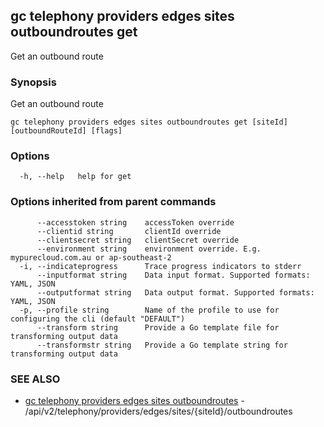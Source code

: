 ## gc telephony providers edges sites outboundroutes get

Get an outbound route

### Synopsis

Get an outbound route

```
gc telephony providers edges sites outboundroutes get [siteId] [outboundRouteId] [flags]
```

### Options

```
  -h, --help   help for get
```

### Options inherited from parent commands

```
      --accesstoken string    accessToken override
      --clientid string       clientId override
      --clientsecret string   clientSecret override
      --environment string    environment override. E.g. mypurecloud.com.au or ap-southeast-2
  -i, --indicateprogress      Trace progress indicators to stderr
      --inputformat string    Data input format. Supported formats: YAML, JSON
      --outputformat string   Data output format. Supported formats: YAML, JSON
  -p, --profile string        Name of the profile to use for configuring the cli (default "DEFAULT")
      --transform string      Provide a Go template file for transforming output data
      --transformstr string   Provide a Go template string for transforming output data
```

### SEE ALSO

* [gc telephony providers edges sites outboundroutes](gc_telephony_providers_edges_sites_outboundroutes.html)	 - /api/v2/telephony/providers/edges/sites/{siteId}/outboundroutes


